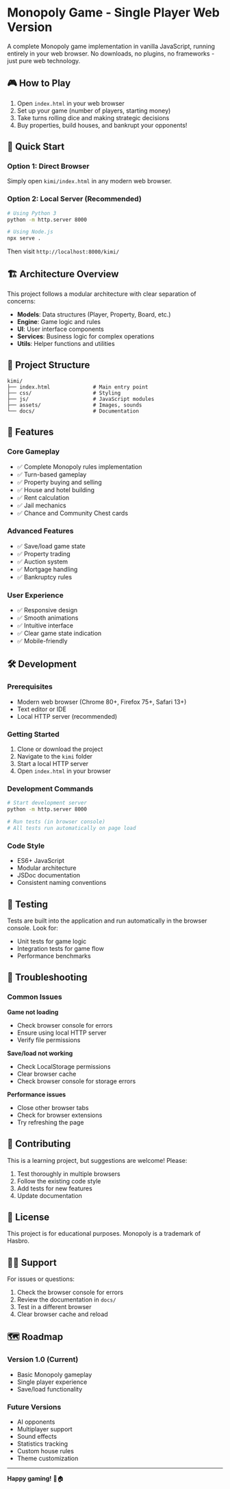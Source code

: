 # Monopoly Game - Single Player Web Version

A complete Monopoly game implementation in vanilla JavaScript, running entirely in your web browser. No downloads, no plugins, no frameworks - just pure web technology.

## 🎮 How to Play

1. Open `index.html` in your web browser
2. Set up your game (number of players, starting money)
3. Take turns rolling dice and making strategic decisions
4. Buy properties, build houses, and bankrupt your opponents!

## 🚀 Quick Start

### Option 1: Direct Browser
Simply open `kimi/index.html` in any modern web browser.

### Option 2: Local Server (Recommended)
```bash
# Using Python 3
python -m http.server 8000

# Using Node.js
npx serve .
```

Then visit `http://localhost:8000/kimi/`

## 🏗️ Architecture Overview

This project follows a modular architecture with clear separation of concerns:

- **Models**: Data structures (Player, Property, Board, etc.)
- **Engine**: Game logic and rules
- **UI**: User interface components
- **Services**: Business logic for complex operations
- **Utils**: Helper functions and utilities

## 📁 Project Structure

```
kimi/
├── index.html              # Main entry point
├── css/                    # Styling
├── js/                     # JavaScript modules
├── assets/                 # Images, sounds
└── docs/                   # Documentation
```

## 🎯 Features

### Core Gameplay
- ✅ Complete Monopoly rules implementation
- ✅ Turn-based gameplay
- ✅ Property buying and selling
- ✅ House and hotel building
- ✅ Rent calculation
- ✅ Jail mechanics
- ✅ Chance and Community Chest cards

### Advanced Features
- ✅ Save/load game state
- ✅ Property trading
- ✅ Auction system
- ✅ Mortgage handling
- ✅ Bankruptcy rules

### User Experience
- ✅ Responsive design
- ✅ Smooth animations
- ✅ Intuitive interface
- ✅ Clear game state indication
- ✅ Mobile-friendly

## 🛠️ Development

### Prerequisites
- Modern web browser (Chrome 80+, Firefox 75+, Safari 13+)
- Text editor or IDE
- Local HTTP server (recommended)

### Getting Started
1. Clone or download the project
2. Navigate to the `kimi` folder
3. Start a local HTTP server
4. Open `index.html` in your browser

### Development Commands
```bash
# Start development server
python -m http.server 8000

# Run tests (in browser console)
# All tests run automatically on page load
```

### Code Style
- ES6+ JavaScript
- Modular architecture
- JSDoc documentation
- Consistent naming conventions

## 🧪 Testing

Tests are built into the application and run automatically in the browser console. Look for:
- Unit tests for game logic
- Integration tests for game flow
- Performance benchmarks

## 🐛 Troubleshooting

### Common Issues

**Game not loading**
- Check browser console for errors
- Ensure using local HTTP server
- Verify file permissions

**Save/load not working**
- Check LocalStorage permissions
- Clear browser cache
- Check browser console for storage errors

**Performance issues**
- Close other browser tabs
- Check for browser extensions
- Try refreshing the page

## 🤝 Contributing

This is a learning project, but suggestions are welcome! Please:
1. Test thoroughly in multiple browsers
2. Follow the existing code style
3. Add tests for new features
4. Update documentation

## 📄 License

This project is for educational purposes. Monopoly is a trademark of Hasbro.

## 🙋‍♂️ Support

For issues or questions:
1. Check the browser console for errors
2. Review the documentation in `docs/`
3. Test in a different browser
4. Clear browser cache and reload

## 🗺️ Roadmap

### Version 1.0 (Current)
- Basic Monopoly gameplay
- Single player experience
- Save/load functionality

### Future Versions
- AI opponents
- Multiplayer support
- Sound effects
- Statistics tracking
- Custom house rules
- Theme customization

---

**Happy gaming!** 🎲🏠